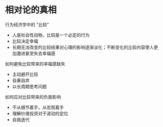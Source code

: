 # 相对论的真相

行为经济学中的 "比较"

- 人是社会性动物，比较是一个必定的行为
- 比较决定幸福
- 长期无法改变的比较结果对心理的影响逐渐淡化；不断变化的比较内容使人更加激进甚至失去幸福感

如何避免比较带来的幸福感缺失

- 主动避开比较
- 自暴自弃
- 以长周期思考问题

如何应对比较带来的负面影响

- 不从细节着手，从宏观着手
- 理解价值投资对于波动的定位
- 自我迭代
